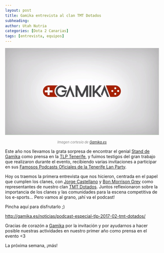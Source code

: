 ```yaml
---
layout: post
title: Gamika entrevista al clan TMT Dotados
subheading: 
author: Utah Nutria
categories: [Dota 2 Canarias]
tags: [entrevista, equipos]
---
```

![](/assets/images/2017/08/DHHfbz9XoAE3roL.jpg)

<p style="color:gray; font-size:80%;" align="center"><i>Imagen cortesía de <a href="http://gamika.es/">Gamika.es</a></i></p>

Este año nos llevamos la grata sorpresa de encontrar el genial [Stand de Gamika](http://gamika.es/) como prensa en la [TLP Tenerife](https://tlp-tenerife.com/), y fuimos testigos del gran trabajo que realizaron durante el evento, recibiendo varias invitaciones a participar en sus [Famosos Podcasts Oficiales de la Tenerife Lan Party](https://www.ivoox.com/podcast-especial-tlp-2017_sq_f1438595_1.html).

Hoy os traemos la primera entrevista que nos hicieron, centrada en el papel que cumplen los clanes, con [Jorge Castellano](https://twitter.com/GoldenLion64) y [Bon Morrison Grey](https://twitter.com/BonMorrisonGrey) como representantes de nuestro clan [TMT Dotados](/dia-1-entrada-participantes). Juntos reflexionaron sobre la importancia de los clanes y las comunidades para la escena competitiva de los e-sports... Pero vamos al grano, ¡ahí va el podcast!

Pincha aquí para disfrutarlo ;)

<http://gamika.es/noticias/podcast-especial-tlp-2017-02-tmt-dotados/>

Gracias de corazón a [Gamika](http://gamika.es/) por la invitación y por ayudarnos a hacer posible nuestras actividades en nuestro primer año como prensa en el evento <3

La próxima semana, ¡más!
